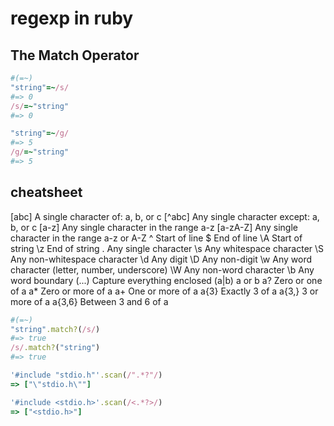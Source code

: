 # regexp in ruby

## The Match Operator

```ruby
#(=~)
"string"=~/s/
#=> 0
/s/=~"string"
#=> 0

"string"=~/g/
#=> 5
/g/=~"string"
#=> 5
```

## cheatsheet

[abc] 	A single character of: a, b, or c
[^abc] 	Any single character except: a, b, or c
[a-z] 	Any single character in the range a-z
[a-zA-Z] 	Any single character in the range a-z or A-Z
^ 	Start of line
$ 	End of line
\A 	Start of string
\z 	End of string
. 	Any single character
\s 	Any whitespace character
\S 	Any non-whitespace character
\d 	Any digit
\D 	Any non-digit
\w 	Any word character (letter, number, underscore)
\W 	Any non-word character
\b 	Any word boundary
(...) 	Capture everything enclosed
(a|b) 	a or b
a? 	Zero or one of a
a* 	Zero or more of a
a+ 	One or more of a
a{3} 	Exactly 3 of a
a{3,} 	3 or more of a
a{3,6} 	Between 3 and 6 of a


```ruby
#(=~)
"string".match?(/s/)
#=> true
/s/.match?("string")
#=> true 
```


```ruby
'#include "stdio.h"'.scan(/".*?"/)
=> ["\"stdio.h\""]

'#include <stdio.h>'.scan(/<.*?>/)
=> ["<stdio.h>"]
```